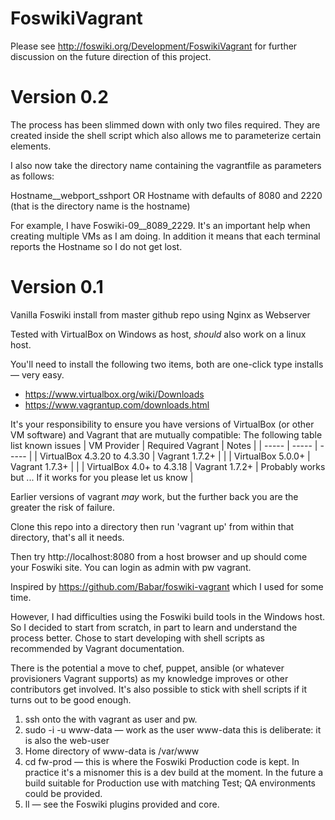 # FoswikiVagrant

Please see http://foswiki.org/Development/FoswikiVagrant for further discussion on the future direction of this project.

Version 0.2
===========
The process has been slimmed down with only two files required. They are created inside the shell script which also allows me to parameterize certain elements.
 
I also now take the directory name containing the vagrantfile as parameters as follows:
 
Hostname__webport_sshport
OR
Hostname    with defaults of 8080 and 2220 (that is the directory name is the hostname)
 
For example, I have Foswiki-09__8089_2229. It's an important help when creating multiple VMs as I am doing. In addition it means that each terminal reports the Hostname so I do not get lost.

Version 0.1
===========

Vanilla Foswiki install from master github repo using Nginx as Webserver

Tested with VirtualBox on Windows as host, *should* also work on a linux host.

You'll need to install the following two items, both are one-click type installs &mdash; very easy.
   * https://www.virtualbox.org/wiki/Downloads
   * https://www.vagrantup.com/downloads.html

It's your responsibility to ensure you have versions of VirtualBox (or other VM software) and Vagrant that are mutually compatible: The following table list known issues
| VM Provider | Required Vagrant | Notes |
| ----- | ----- | ----- |
| VirtualBox 4.3.20 to 4.3.30 | Vagrant 1.7.2+ | |
| VirtualBox 5.0.0+ | Vagrant 1.7.3+ | |
| VirtualBox 4.0+ to 4.3.18 | Vagrant 1.7.2+ | Probably works but ... If it works for you please let us know |

Earlier versions of vagrant *may* work, but the further back you are the greater the risk of failure.

Clone this repo into a directory then run 'vagrant up' from within that directory, that's all it needs.

Then try http://localhost:8080 from a host browser and up should come your Foswiki site. You can login as admin with pw vagrant.
  
Inspired by https://github.com/Babar/foswiki-vagrant which I used for some time.

However, I had difficulties using the Foswiki build tools in the Windows host. So I decided to start from scratch, in part to learn and understand the process better. Chose to start developing with shell scripts as recommended by Vagrant documentation.

There is the potential a move to chef, puppet, ansible (or whatever provisioners Vagrant supports) as my knowledge improves or other contributors get involved. It's also possible to stick with shell scripts if it turns out to be good enough.
   1. ssh onto the with vagrant as user and pw.
   2. sudo -i -u www-data    &mdash; work as the user www-data this is deliberate: it is also the web-user
   3. Home directory of www-data is /var/www
   4. cd fw-prod      &mdash; this is where the Foswiki Production code is kept. In practice it's a misnomer this is a dev build at the moment. In the future a build suitable for Production use with matching Test; QA environments could be provided.
   5. ll  &mdash; see the Foswiki plugins provided and core.
